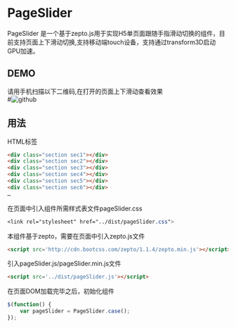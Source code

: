 # PageSlider #  
 
PageSlider 是一个基于zepto.js用于实现H5单页面跟随手指滑动切换的组件，目前支持页面上下滑动切换,支持移动端touch设备，支持通过transform3D启动GPU加速。

## DEMO ##

请用手机扫描以下二维码,在打开的页面上下滑动查看效果     
#![github](http://franslee.github.io/pageSlider/qr-code.png "pageSlider DEMO") 

## 用法 ##

HTML标签

```html
<div class="section sec1"></div>
<div class="section sec2"></div>
<div class="section sec3"></div>
<div class="section sec4"></div>
<div class="section sec5"></div>
<div class="section sec6"></div>
…
```

在页面中引入组件所需样式表文件pageSlider.css

```css
<link rel="stylesheet" href="../dist/pageSlider.css">
```

本组件基于zepto，需要在页面中引入zepto.js文件

```html
<script src='http://cdn.bootcss.com/zepto/1.1.4/zepto.min.js'></script>
```

引入pageSlider.js/pageSlider.min.js文件

```html
<script src='../dist/pageSlider.js'></script>
```

在页面DOM加载完毕之后，初始化组件

```js
$(function() {
	var pageSlider = PageSlider.case();
});
```

